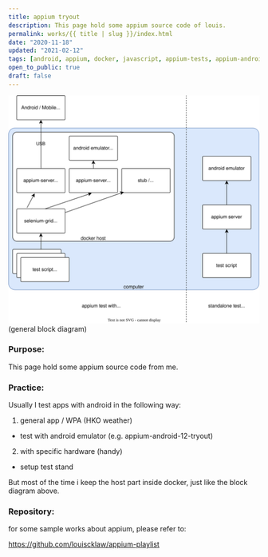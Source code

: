 ```yaml
---
title: appium tryout
description: This page hold some appium source code of louis.
permalink: works/{{ title | slug }}/index.html
date: "2020-11-18"
updated: "2021-02-12"
tags: [android, appium, docker, javascript, appium-tests, appium-android, testing]
open_to_public: true
draft: false
---
```


<div style="display: flex; flex-direction: row; justify-content: center;">
  <a  href="./test_stand.svg" data-lightbox="example-1">
    <img src="./test_stand.svg" alt="image-1" />
  </a>
</div>

<div class="image-explain text-align-center" >
  (general block diagram)
</div>


### Purpose:

This page hold some appium source code from me.

### Practice:

Usually I test apps with android in the following way:

1. general app / WPA (HKO weather)

- test with android emulator (e.g. appium-android-12-tryout)

2. with specific hardware (handy)

- setup test stand 


But most of the time i keep the host part inside docker, just like the block diagram above.


### Repository:

for some sample works about appium, please refer to:

<a href="https://github.com/louiscklaw/appium-playlist" target="_blank">
  https://github.com/louiscklaw/appium-playlist
</a>